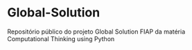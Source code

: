 # Global-Solution
Repositório público do projeto Global Solution FIAP da matéria Computational Thinking using Python

